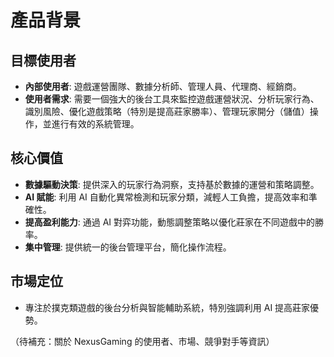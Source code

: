 # 產品背景

## 目標使用者

-   **內部使用者**: 遊戲運營團隊、數據分析師、管理人員、代理商、經銷商。
-   **使用者需求**: 需要一個強大的後台工具來監控遊戲運營狀況、分析玩家行為、識別風險、優化遊戲策略（特別是提高莊家勝率）、管理玩家開分（儲值）操作，並進行有效的系統管理。

## 核心價值

-   **數據驅動決策**: 提供深入的玩家行為洞察，支持基於數據的運營和策略調整。
-   **AI 賦能**: 利用 AI 自動化異常檢測和玩家分類，減輕人工負擔，提高效率和準確性。
-   **提高盈利能力**: 通過 AI 對弈功能，動態調整策略以優化莊家在不同遊戲中的勝率。
-   **集中管理**: 提供統一的後台管理平台，簡化操作流程。

## 市場定位

-   專注於撲克類遊戲的後台分析與智能輔助系統，特別強調利用 AI 提高莊家優勢。

（待補充：關於 NexusGaming 的使用者、市場、競爭對手等資訊） 